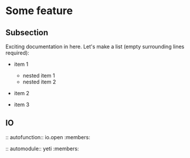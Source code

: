 # Some feature

## Subsection

Exciting documentation in here.
Let's make a list (empty surrounding lines required):

- item 1

  - nested item 1
  - nested item 2

- item 2
- item 3

## IO
:: autofunction:: io.open
    :members:

:: automodule:: yeti
    :members:
